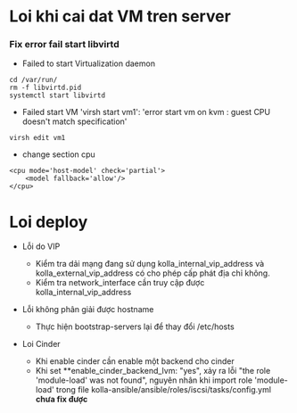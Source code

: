 # Loi khi cai dat VM tren server


### Fix error fail start libvirtd
- Failed to start Virtualization daemon
```
cd /var/run/
rm -f libvirtd.pid
systemctl start libvirtd
```
- Failed start VM 'virsh start vm1': 'error start vm on kvm : guest CPU doesn't match specification'
```
virsh edit vm1
```
  - change section cpu 

```
<cpu mode='host-model' check='partial'>
    <model fallback='allow'/>
</cpu>
```

# Loi deploy
- Lỗi do VIP

  + Kiểm tra dải mạng đang sử dụng kolla_internal_vip_address và kolla_external_vip_address có cho phép cấp phát địa chỉ không.
  + Kiểm tra network_interface cần truy cập được kolla_internal_vip_address

- Lỗi không phân giải được hostname 

  + Thực hiện bootstrap-servers lại để thay đổi /etc/hosts
- Loi Cinder
  + Khi enable cinder cần enable một backend cho cinder
  + Khi set **enable_cinder_backend_lvm: "yes",  xảy ra lỗi "the role 'module-load' was not found", nguyên nhân khi import role 'module-load' trong file kolla-ansible/ansible/roles/iscsi/tasks/config.yml **chưa fix được**

